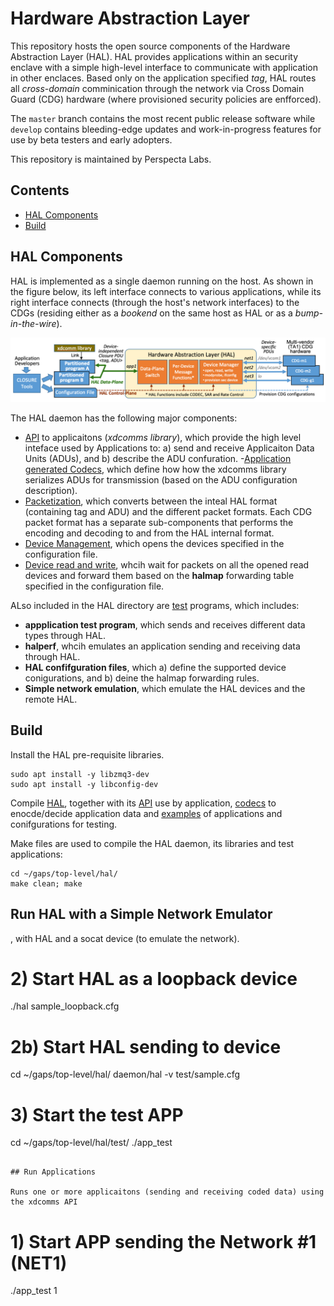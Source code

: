 # Hardware Abstraction Layer
This repository hosts the open source components of the Hardware Abstraction Layer (HAL). HAL provides applications within an security enclave with a simple high-level interface to communicate with application in other enclaces. Based only on the application specified *tag*, HAL routes all *cross-domain* comminication through the network via Cross Domain Guard (CDG) hardware (where provisioned security policies are enfforced).

The `master` branch contains the most recent public release software while `develop` contains bleeding-edge updates and work-in-progress features for use by beta testers and early adopters.

This repository is maintained by Perspecta Labs.

## Contents


- [HAL Components](#HAL-Componenets)
- [Build](#build)

## HAL Components
HAL is implemented as a single daemon running on the host. As shown in the figure below, its left interface connects to various applications, while its right interface connects (through the host's network interfaces) to the CDGs (residing either as a *bookend* on the same host as HAL or as a *bump-in-the-wire*).

![HAL interfaces between applications and Network Interfaces.](hal_api.png)

The HAL daemon has the following major components:
- [API](api/) to applicaitons (*xdcomms library*), which provide the high level inteface used by Applications to: a) send and receive Applicaiton Data Units (ADUs), and b) describe the ADU confuration.
-[Application generated Codecs](appgen/), which define how how the xdcomms library serializes ADUs for transmission (based on the ADU configuration description).
- [Packetization](daemon/), which converts between the inteal HAL format (containing tag and ADU) and the different packet formats. Each CDG packet format has a separate sub-components that performs the encoding and decoding to and from the HAL internal format.
- [Device Management](daemon/), which opens the devices specified in the configuration file. 
- [Device read and write](daemon/), whcih wait for packets on all the opened read devices and forward them based on the **halmap** forwarding table specified in the configuration file.

ALso included in the HAL directory are [test](test/) programs, which includes:
- **appplication test program**, which sends and receives different data types through HAL.
- **halperf**, whcih emulates an application sending and receiving data through HAL.
- **HAL confifguration files**, which a) define the supported device conigurations, and b) deine the halmap forwarding rules.
- **Simple network emulation**, which emulate the HAL devices and the remote HAL.


## Build

Install the HAL pre-requisite libraries.
```
sudo apt install -y libzmq3-dev
sudo apt install -y libconfig-dev
```

Compile [HAL](daemon), together with its [API](api/) use by application, [codecs](codecs/) to enocde/decide application data and [examples](/test) of applications and conifgurations for testing.

Make files are used to compile the HAL daemon, its libraries and test applications:
```
cd ~/gaps/top-level/hal/
make clean; make
```

## Run HAL with a Simple Network Emulator 

, with HAL and a socat device
(to emulate the network).


# 2) Start HAL as a loopback device
./hal sample_loopback.cfg
# 2b) Start HAL sending to device
cd ~/gaps/top-level/hal/
daemon/hal -v test/sample.cfg

# 3) Start the test APP
cd ~/gaps/top-level/hal/test/
./app_test
```

## Run Applications

Runs one or more applicaitons (sending and receiving coded data) using the xdcomms API

```
# 1) Start APP sending the Network #1 (NET1)
./app_test 1
```
